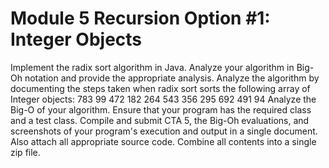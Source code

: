 # Module 5 Recursion Option #1: Integer Objects
Implement the radix sort algorithm in Java. Analyze your algorithm in Big-Oh notation and provide the appropriate analysis.
Analyze the algorithm by documenting the steps taken when radix sort sorts the following array of Integer objects: 783 99 472 182 264 543 356 295 692 491 94
Analyze the Big-O of your algorithm.
Ensure that your program has the required class and a test class. Compile and submit CTA 5, the Big-Oh evaluations, and screenshots of your program's execution and output in a single document. Also attach all appropriate source code. Combine all contents into a single zip file.